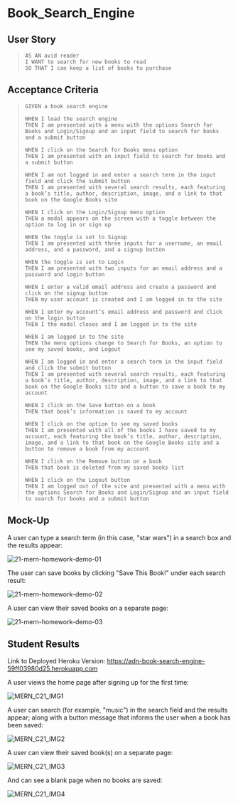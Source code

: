 # Book_Search_Engine

## User Story
> `AS AN avid reader`  
> `I WANT to search for new books to read`  
> `SO THAT I can keep a list of books to purchase`

## Acceptance Criteria
> `GIVEN a book search engine`  
> 
> `WHEN I load the search engine`  
> `THEN I am presented with a menu with the options Search for Books and Login/Signup and an input field to search for books and a submit button`
> 
> `WHEN I click on the Search for Books menu option`  
> `THEN I am presented with an input field to search for books and a submit button`
> 
> `WHEN I am not logged in and enter a search term in the input field and click the submit button`  
> `THEN I am presented with several search results, each featuring a book’s title, author, description, image, and a link to that book on the Google Books site`
> 
> `WHEN I click on the Login/Signup menu option`  
> `THEN a modal appears on the screen with a toggle between the option to log in or sign up`
> 
> `WHEN the toggle is set to Signup`  
> `THEN I am presented with three inputs for a username, an email address, and a password, and a signup button`
> 
> `WHEN the toggle is set to Login`  
> `THEN I am presented with two inputs for an email address and a password and login button`
> 
> `WHEN I enter a valid email address and create a password and click on the signup button`  
> `THEN my user account is created and I am logged in to the site`
> 
> `WHEN I enter my account’s email address and password and click on the login button`  
> `THEN I the modal closes and I am logged in to the site`
> 
> `WHEN I am logged in to the site`  
> `THEN the menu options change to Search for Books, an option to see my saved books, and Logout`
> 
> `WHEN I am logged in and enter a search term in the input field and click the submit button`  
> `THEN I am presented with several search results, each featuring a book’s title, author, description, image, and a link to that book on the Google Books site and a button to save a book to my account`
> 
> `WHEN I click on the Save button on a book`  
> `THEN that book’s information is saved to my account`
> 
> `WHEN I click on the option to see my saved books`  
> `THEN I am presented with all of the books I have saved to my account, each featuring the book’s title, author, description, image, and a link to that book on the Google Books site and a button to remove a book from my account`
> 
> `WHEN I click on the Remove button on a book`  
> `THEN that book is deleted from my saved books list`
> 
> `WHEN I click on the Logout button`  
> `THEN I am logged out of the site and presented with a menu with the options Search for Books and Login/Signup and an input field to search for books and a submit button`

## Mock-Up
A user can type a search term (in this case, "star wars") in a search box and the results appear:

![21-mern-homework-demo-01](https://github.com/nava003/ADN_Book_Search_Engine/assets/32070635/cc31789c-ce3e-44ea-b4d9-2a48b5ebef22)


The user can save books by clicking "Save This Book!" under each search result:

![21-mern-homework-demo-02](https://github.com/nava003/ADN_Book_Search_Engine/assets/32070635/fa757e2c-318d-497d-affa-6164843ac086)


A user can view their saved books on a separate page:

![21-mern-homework-demo-03](https://github.com/nava003/ADN_Book_Search_Engine/assets/32070635/d1b41cd9-1180-41e9-991e-d7c6d54471d7)


## Student Results
Link to Deployed Heroku Version: https://adn-book-search-engine-59ff03980d25.herokuapp.com

A user views the home page after signing up for the first time:

![MERN_C21_IMG1](https://github.com/nava003/ADN_Book_Search_Engine/assets/32070635/70fe50cb-7faa-4fe1-ba9a-a292123cee2c)


A user can search (for example, "music") in the search field and the results appear; along with a button message that informs the user when a book has been saved:

![MERN_C21_IMG2](https://github.com/nava003/ADN_Book_Search_Engine/assets/32070635/fe42f9df-0236-46e2-bf48-98fbce7bda45)


A user can view their saved book(s) on a separate page:

![MERN_C21_IMG3](https://github.com/nava003/ADN_Book_Search_Engine/assets/32070635/ff73851f-b88b-4d5b-8ff0-d9193d603ceb)


And can see a blank page when no books are saved:

![MERN_C21_IMG4](https://github.com/nava003/ADN_Book_Search_Engine/assets/32070635/19ed221f-1eee-4521-a2cc-0fdc22e90d23)
